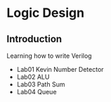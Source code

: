 # Logic Design
## Introduction

Learning how to write Verilog
* Lab01 Kevin Number Detector
* Lab02 ALU
* Lab03 Path Sum
* Lab04 Queue